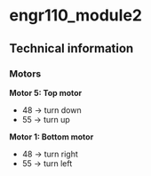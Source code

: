 # engr110_module2

## Technical information

### Motors

**Motor 5: Top motor**

- 48 -> turn down
- 55 -> turn up

**Motor 1: Bottom motor**

- 48 -> turn right
- 55 -> turn left
